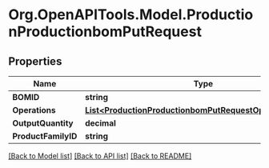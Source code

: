 # Org.OpenAPITools.Model.ProductionProductionbomPutRequest

## Properties

Name | Type | Description | Notes
------------ | ------------- | ------------- | -------------
**BOMID** | **string** |  | [optional] 
**Operations** | [**List&lt;ProductionProductionbomPutRequestOperationsInner&gt;**](ProductionProductionbomPutRequestOperationsInner.md) |  | [optional] 
**OutputQuantity** | **decimal** |  | [optional] 
**ProductFamilyID** | **string** |  | [optional] 

[[Back to Model list]](../README.md#documentation-for-models) [[Back to API list]](../README.md#documentation-for-api-endpoints) [[Back to README]](../README.md)

